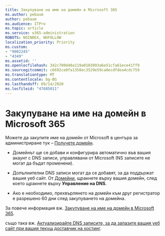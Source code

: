 ```yaml
---
title: Закупуване на име на домейн в Microsoft 365
ms.author: pebaum
author: pebaum
ms.audience: ITPro
ms.topic: article
ms.service: o365-administration
ROBOTS: NOINDEX, NOFOLLOW
localization_priority: Priority
ms.custom:
- "9002245"
- "4349"
ms.assetid: ''
ms.openlocfilehash: 342c700d40a119a0103893a6e51cfa61ece41ff9
ms.sourcegitcommit: c6692ce0fa1358ec3529e59ca0ecdfdea4cdc759
ms.translationtype: MT
ms.contentlocale: bg-BG
ms.lasthandoff: 09/14/2020
ms.locfileid: "47685011"
---
```

# <a name="buy-a-domain-name-in-microsoft-365"></a>Закупуване на име на домейн в Microsoft 365

Можете да закупите име на домейн от Microsoft в центъра за администриране тук – [Получете домейн](https://admin.microsoft.com/Domains/Buy).

- Домейнът ще се добави и конфигурира автоматично във вашия акаунт с DNS записи, управлявани от Microsoft (NS записите не могат да бъдат променени).

- Допълнителни DNS записи могат да се добавят, за да поддържат вашия уеб сайт.  От [Домейни](https://admin.microsoft.com/AdminPortal/Home#/Domains), щракнете върху вашия домейн, след което щракнете върху **Управление на DNS**.

- Ако е необходимо, прехвърлянето на домейн към друг регистратор е разрешено 60 дни след закупуването на домейна.

За повече информация вж. [Закупуване на име на домейн в Microsoft 365](https://docs.microsoft.com/microsoft-365/admin/get-help-with-domains/buy-a-domain-name?view=o365-worldwide).

също така вж. [Актуализирайте DNS записите, за да запазите вашия уеб сайт при вашия текущ доставчик на хостинг](https://docs.microsoft.com/alchemyinsights/update-dns-records-to-keep-your-website-with-your-current-hosting-provider-0).
